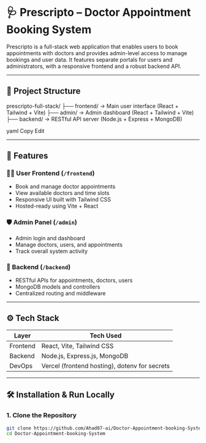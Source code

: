 # 🩺 Prescripto – Doctor Appointment Booking System

Prescripto is a full-stack web application that enables users to book appointments with doctors and provides admin-level access to manage bookings and user data. It features separate portals for users and administrators, with a responsive frontend and a robust backend API.

---

## 📂 Project Structure

prescripto-full-stack/
├── frontend/ → Main user interface (React + Tailwind + Vite)
├── admin/ → Admin dashboard (React + Tailwind + Vite)
├── backend/ → RESTful API server (Node.js + Express + MongoDB)

yaml
Copy
Edit

---

## 🚀 Features

### 🧑‍⚕️ User Frontend (`/frontend`)
- Book and manage doctor appointments
- View available doctors and time slots
- Responsive UI built with Tailwind CSS
- Hosted-ready using Vite + React

### 🛡 Admin Panel (`/admin`)
- Admin login and dashboard
- Manage doctors, users, and appointments
- Track overall system activity

### 🧠 Backend (`/backend`)

- RESTful APIs for appointments, doctors, users
- MongoDB models and controllers
- Centralized routing and middleware

---

## ⚙️ Tech Stack

| Layer    | Tech Used                         |
|----------|----------------------------------|
| Frontend | React, Vite, Tailwind CSS        |
| Backend  | Node.js, Express.js, MongoDB     |
| DevOps   | Vercel (frontend hosting), dotenv for secrets |

---

## 🛠 Installation & Run Locally

### 1. Clone the Repository
```bash
git clone https://github.com/Ahad07-ai/Doctor-Appointment-booking-System.git
cd Doctor-Appointment-booking-System
